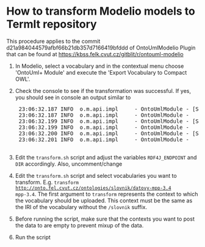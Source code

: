 # How to transform Modelio models to TermIt repository

This procedure applies to the commit d21a984044579afbf66b21db357d7166419bfddd of OntoUmlModelio Plugin that can be found at https://kbss.felk.cvut.cz/gitblit/r/ontouml-modelio

1. In Modelio, select a vocabulary and in the contextual menu choose 'OntoUml+ Module' and execute the 'Export Vocabulary to Compact OWL'.
2. Check the console to see if the transformation was successful. If yes, you should see in console an output similar to
    <pre>
    23:06:32.187 INFO  o.m.api.impl     - OntoUmlModule - [SGoV]  	- saving glossary
    23:06:32.187 INFO  o.m.api.impl     - OntoUmlModule - 	- SOME_PATH/VOCABULARY_PREFIX-glosář.ttl
    23:06:32.199 INFO  o.m.api.impl     - OntoUmlModule - [SGoV]  	- saving model
    23:06:32.199 INFO  o.m.api.impl     - OntoUmlModule - 	- SOME_PATH/VOCABULARY_PREFIX-model.ttl
    23:06:32.200 INFO  o.m.api.impl     - OntoUmlModule - [SGoV]  	- saving vocabulary
    23:06:32.201 INFO  o.m.api.impl     - OntoUmlModule - 	- SOME_PATH/VOCABULARY_PREFIX-slovník.ttl
    </pre>

3. Edit the <code>transform.sh</code> script and adjust the variables <code>RDF4J_ENDPOINT</code> and <code>DIR</code> accordingly. Also, uncomment/change
4. Edit the <code>transform.sh</code> script  and select vocabularies you want to transform. E.g. <code>transform http://onto.fel.cvut.cz/ontologies/slovnik/datovy-mpp-3.4 mpp-3.4</code>. The first argument to <code>transform</code> represents the context to which the vocabulary should be uploaded. This context must be the same as the IRI of the vocabulary without the <code>/slovnik</code> suffix.
5. Before running the script, make sure that the contexts you want to post the data to are empty to prevent mixup of the data.
6. Run the script
